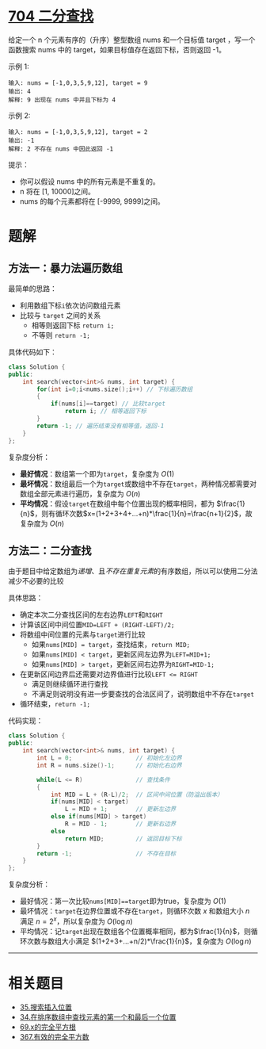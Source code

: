 
# [704 二分查找](https://leetcode.cn/problems/binary-search/)

给定一个 n 个元素有序的（升序）整型数组 nums 和一个目标值 target  ，写一个函数搜索 nums 中的 target，如果目标值存在返回下标，否则返回 -1。

示例 1:

```
输入: nums = [-1,0,3,5,9,12], target = 9
输出: 4
解释: 9 出现在 nums 中并且下标为 4
``` 

示例 2:

```
输入: nums = [-1,0,3,5,9,12], target = 2
输出: -1        
解释: 2 不存在 nums 中因此返回 -1
```

提示：
- 你可以假设 nums 中的所有元素是不重复的。
- n 将在 [1, 10000]之间。
- nums 的每个元素都将在 [-9999, 9999]之间。

# 题解

## 方法一：暴力法遍历数组

最简单的思路：
- 利用数组下标`i`依次访问数组元素
- 比较与 `target` 之间的关系
  - 相等则返回下标 `return i;`
  - 不等则 `return -1;`

具体代码如下：

```cpp
class Solution {
public:
    int search(vector<int>& nums, int target) {
        for(int i=0;i<nums.size();i++) // 下标遍历数组
        {
            if(nums[i]==target) // 比较target
                return i; // 相等返回下标
        }
        return -1; // 遍历结束没有相等值，返回-1
    }
};
```

复杂度分析：

- **最好情况**：数组第一个即为`target`，复杂度为 $O(1)$
- **最坏情况**：数组最后一个为`target`或数组中不存在`target`，两种情况都需要对数组全部元素进行遍历，复杂度为 $O(n)$
- **平均情况**：假设`target`在数组中每个位置出现的概率相同，都为 $\frac{1}{n}$，则有循环次数$x=(1+2+3+4+...+n)*\frac{1}{n}=\frac{n+1}{2}$，故复杂度为 $O(n)$

## 方法二：二分查找

由于题目中给定数组为*递增*、且*不存在重复元素*的有序数组，所以可以使用二分法减少不必要的比较

具体思路：
- 确定本次二分查找区间的左右边界`LEFT`和`RIGHT`
- 计算该区间中间位置`MID=LEFT + (RIGHT-LEFT)/2;`
- 将数组中间位置的元素与`target`进行比较
  - 如果`nums[MID] = target`，查找结束，`return MID;`
  - 如果`nums[MID] < target`，更新区间左边界为`LEFT=MID+1;`
  - 如果`nums[MID] > target`，更新区间右边界为`RIGHT=MID-1;`
- 在更新区间边界后还需要对边界值进行比较`LEFT <= RIGHT`
  - 满足则继续循环进行查找
  - 不满足则说明没有进一步要查找的合法区间了，说明数组中不存在`target`
- 循环结束，`return -1;`

代码实现：

```cpp
class Solution {
public:
    int search(vector<int>& nums, int target) {
        int L = 0;                  // 初始化左边界
        int R = nums.size()-1;      // 初始化右边界

        while(L <= R)               // 查找条件
        {
            int MID = L + (R-L)/2;  // 区间中间位置（防溢出版本）
            if(nums[MID] < target)
                L = MID + 1;        // 更新左边界
            else if(nums[MID] > target)
                R = MID - 1;        // 更新右边界
            else
                return MID;         // 返回目标下标
        }
        return -1;                  // 不存在目标
    }
};
```

复杂度分析：
- 最好情况：第一次比较`nums[MID]==target`即为true，复杂度为 $O(1)$
- 最坏情况：`target`在边界位置或不存在`target`，则循环次数 $x$ 和数组大小 $n$ 满足 $n = 2^x$，所以复杂度为 $O(\log n)$
- 平均情况：记`target`出现在数组各个位置概率相同，都为$\frac{1}{n}$，则循环次数与数组大小满足 $(1+2+3+...+n/2)*\frac{1}{n}$，复杂度为 $O(\log n)$

---
# 相关题目

- [35.搜索插入位置](https://leetcode.cn/problems/search-insert-position/)
- [34.在排序数组中查找元素的第一个和最后一个位置](https://leetcode.cn/problems/search-insert-position/)
- [69.x的完全平方根](https://leetcode.cn/problems/sqrtx/)
- [367.有效的完全平方数](https://leetcode.cn/problems/valid-perfect-square/)